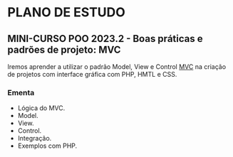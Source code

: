 # PLANO DE ESTUDO

## MINI-CURSO POO 2023.2 - Boas práticas e padrões de projeto: MVC

Iremos aprender a utilizar o padrão Model, View e Control [MVC](https://pt.wikipedia.org/wiki/MVC) na criação de projetos com interface gráfica com PHP, HMTL e CSS.

### Ementa

- Lógica do MVC.
- Model.
- View.
- Control.
- Integração.
- Exemplos com PHP.
